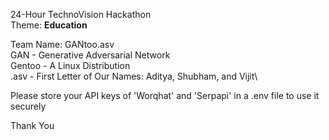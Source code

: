 24-Hour TechnoVision Hackathon\
Theme: **Education**

Team Name: GANtoo.asv\
GAN - Generative Adversarial Network\
Gentoo - A Linux Distribution\
.asv - First Letter of Our Names: Aditya, Shubham, and Vijit\

Please store your API keys of 'Worqhat' and 'Serpapi' in a .env file to use it securely

Thank You

